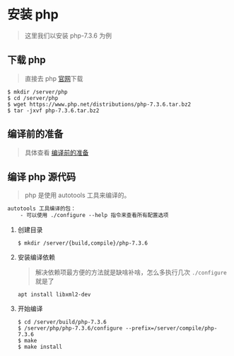 # 安装 php

> 这里我们以安装 php-7.3.6 为例

## 下载 php

> 直接去 php [官网](https://www.php.net)下载

```shell
$ mkdir /server/php
$ cd /server/php
$ wget https://www.php.net/distributions/php-7.3.6.tar.bz2
$ tar -jxvf php-7.3.6.tar.bz2
```

## 编译前的准备

> 具体查看 [编译前的准备](./info/编译前的准备.md)

## 编译 php 源代码

> php 是使用 autotools 工具来编译的。

```txt
autotools 工具编译的包：
    - 可以使用 ./configure --help 指令来查看所有配置选项
```

1. 创建目录

   ```shell
   $ mkdir /server/{build,compile}/php-7.3.6
   ```

2. 安装编译依赖

   > 解决依赖项最方便的方法就是缺啥补啥，怎么多执行几次 `./configure` 就是了

   ```shell
   apt install libxml2-dev
   ```

3. 开始编译

   ```shell
   $ cd /server/build/php-7.3.6
   $ /server/php/php-7.3.6/configure --prefix=/server/compile/php-7.3.6
   $ make
   $ make install
   ```
